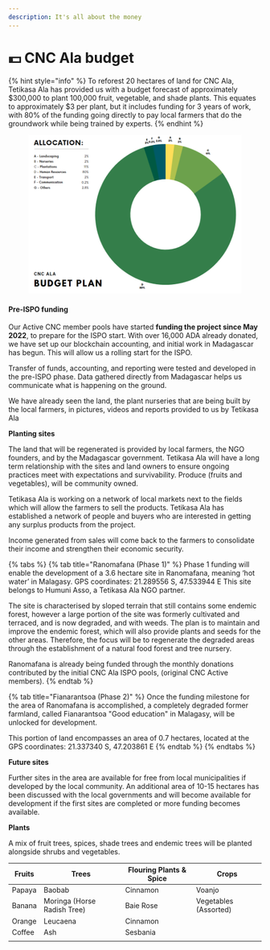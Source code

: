 ```yaml
---
description: It's all about the money
---
```


# 💵 CNC Ala budget

{% hint style="info" %}
To reforest 20 hectares of land for CNC Ala, Tetikasa Ala has provided us with a budget forecast of approximately $300,000 to plant 100,000 fruit, vegetable, and shade plants. This equates to approximately $3 per plant, but it includes funding  for 3 years of work, with 80% of the funding going directly to pay local farmers that do the groundwork while being trained by experts.
{% endhint %}

<figure><img src="../../.gitbook/assets/Budget Pie02.PNG" alt=""><figcaption></figcaption></figure>

#### Pre-ISPO funding

Our Active CNC member pools have started **funding the project since May 2022**, to prepare for the ISPO start. With over 16,000 ADA already donated, we have set up our blockchain accounting, and initial work in Madagascar has begun. This will allow us a rolling start for the ISPO.&#x20;

Transfer of funds, accounting, and reporting were tested and developed in the pre-ISPO phase. Data gathered directly from Madagascar helps us communicate what is happening on the ground.&#x20;

We have already seen the land, the plant nurseries that are being built by the local farmers, in pictures, videos and reports provided to us by Tetikasa Ala

**Planting sites**

The land that will be regenerated is provided by local farmers, the NGO founders, and by the Madagascar government. Tetikasa Ala will have a long term relationship with the sites and land owners to ensure ongoing practices meet with expectations and survivability. Produce (fruits and vegetables), will be community owned.&#x20;

Tetikasa Ala is working on a network of local markets next to the fields which will allow the farmers to sell the products. Tetikasa Ala has established a network of people and buyers who are interested in getting any surplus products from the project.&#x20;

Income generated from sales will come back to the farmers to consolidate their income and strengthen their economic security.

{% tabs %}
{% tab title="Ranomafana (Phase 1)" %}
Phase 1 funding will enable the development of a 3.6 hectare site in Ranomafana, meaning ‘hot water’ in Malagasy. GPS coordinates: 21.289556 S, 47.533944 E This site belongs to Humuni Asso, a Tetikasa Ala NGO partner.

The site is characterised by sloped terrain that still contains some endemic forest, however a large portion of the site was formerly cultivated and terraced, and is now degraded, and with weeds. The plan is to maintain and improve the endemic forest, which will also provide plants and seeds for the other areas. Therefore, the focus will be to regenerate the degraded areas through the establishment of a natural food forest and tree nursery.

Ranomafana is already being funded through the monthly donations contributed by the initial CNC Ala ISPO pools, (original CNC Active members).
{% endtab %}

{% tab title="Fianarantsoa (Phase 2)" %}
Once the funding milestone for the area of Ranomafana is accomplished, a completely degraded former farmland, called Fianarantsoa "Good education" in Malagasy, will be unlocked for development.&#x20;

This portion of land encompasses an area of 0.7 hectares, located at the GPS coordinates: 21.337340 S, 47.203861 E
{% endtab %}
{% endtabs %}

**Future sites**

Further sites in the area are available for free from local municipalities if developed by the local community. An additional area of 10-15 hectares has been discussed with the local governments and will become available for development if the first sites are completed or more funding becomes available.

**Plants**

A mix of fruit trees, spices, shade trees and endemic trees will be planted alongside shrubs and vegetables.

| Fruits | Trees                       | Flouring Plants & Spice | Crops                 |
| ------ | --------------------------- | ----------------------- | --------------------- |
| Papaya | Baobab                      | Cinnamon                | Voanjo                |
| Banana | Moringa (Horse Radish Tree) | Baie Rose               | Vegetables (Assorted) |
| Orange | Leucaena                    | Cinnamon                |                       |
| Coffee | Ash                         | Sesbania                |                       |
|        |                             |                         |                       |

